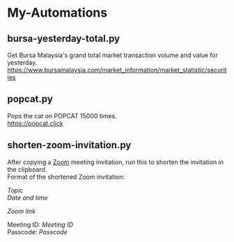 # My-Automations

## bursa-yesterday-total.py
Get Bursa Malaysia's grand total market transaction volume and value for yesterday.  
https://www.bursamalaysia.com/market_information/market_statistic/securities

## popcat.py
Pops the cat on POPCAT 15000 times.  
https://popcat.click

## shorten-zoom-invitation.py
After copying a [Zoom](https://zoom.us) meeting invitation, run this to shorten the invitation in the clipboard.  
Format of the shortened Zoom invitation: 

*Topic*  
*Date and time*

*Zoom link*

Meeting ID: *Meeting ID*  
Passcode: *Passcode*
